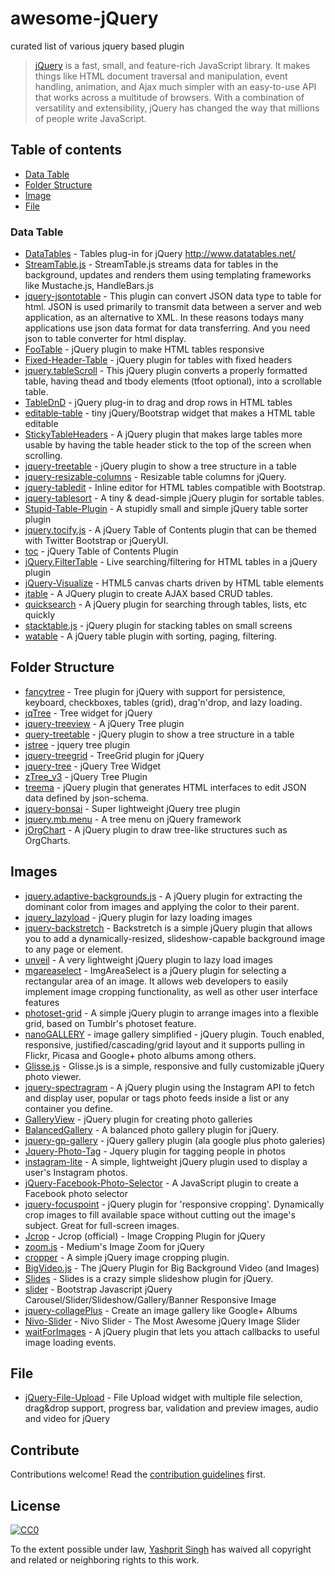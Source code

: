 # awesome-jQuery
curated list of various jquery based plugin
> [jQuery](http://jquery.com/) is a fast, small, and feature-rich JavaScript library. It makes things like HTML document traversal and manipulation, event handling, animation, and Ajax much simpler with an easy-to-use API that works across a multitude of browsers. With a combination of versatility and extensibility, jQuery has changed the way that millions of people write JavaScript.

## Table of contents

- [Data Table](#data-table)
- [Folder Structure](#folder-structure)
- [Image](#image)
- [File](#file)

### Data Table
- [DataTables](https://github.com/DataTables/DataTables) - Tables plug-in for jQuery http://www.datatables.net/
- [StreamTable.js](https://github.com/jiren/StreamTable.js) - StreamTable.js streams data for tables in the background, updates and renders them using templating frameworks like Mustache.js, HandleBars.js 
- [jquery-jsontotable](https://github.com/jongha/jquery-jsontotable) - This plugin can convert JSON data type to table for html. JSON is used primarily to transmit data between a server and web application, as an alternative to XML. In these reasons todays many applications use json data format for data transferring. And you need json to table converter for html display. 
- [FooTable](https://github.com/fooplugins/FooTable) - jQuery plugin to make HTML tables responsive
- [Fixed-Header-Table](https://github.com/markmalek/Fixed-Header-Table) - jQuery plugin for tables with fixed headers 
- [jquery.tableScroll](https://github.com/farinspace/jquery.tableScroll) - This jQuery plugin converts a properly formatted table, having thead and tbody elements (tfoot optional), into a scrollable table.
- [TableDnD](https://github.com/isocra/TableDnD) - jQuery plug-in to drag and drop rows in HTML tables
- [editable-table](https://github.com/mindmup/editable-table) - tiny jQuery/Bootstrap widget that makes a HTML table editable
- [StickyTableHeaders](https://github.com/jmosbech/StickyTableHeaders) - A jQuery plugin that makes large tables more usable by having the table header stick to the top of the screen when scrolling.
- [jquery-treetable](https://github.com/ludo/jquery-treetable) - jQuery plugin to show a tree structure in a table
- [jquery-resizable-columns](https://github.com/dobtco/jquery-resizable-columns) - Resizable table columns for jQuery.
- [jquery-tabledit](https://github.com/markcell/jquery-tabledit) - Inline editor for HTML tables compatible with Bootstrap. 
- [jquery-tablesort](https://github.com/kylefox/jquery-tablesort) - A tiny & dead-simple jQuery plugin for sortable tables.
- [Stupid-Table-Plugin](https://github.com/joequery/Stupid-Table-Plugin) - A stupidly small and simple jQuery table sorter plugin
- [jquery.tocify.js](https://github.com/gfranko/jquery.tocify.js) - A jQuery Table of Contents plugin that can be themed with Twitter Bootstrap or jQueryUI.
- [toc](https://github.com/jgallen23/toc) - jQuery Table of Contents Plugin
- [jQuery.FilterTable](https://github.com/sunnywalker/jQuery.FilterTable) - Live searching/filtering for HTML tables in a jQuery plugin
- [jQuery-Visualize](https://github.com/filamentgroup/jQuery-Visualize) - HTML5 canvas charts driven by HTML table elements
- [jtable](https://github.com/hikalkan/jtable) - A JQuery plugin to create AJAX based CRUD tables.
- [quicksearch](https://github.com/riklomas/quicksearch) - A jQuery plugin for searching through tables, lists, etc quickly
- [stacktable.js](https://github.com/johnpolacek/stacktable.js) - jQuery plugin for stacking tables on small screens
- [watable](https://github.com/wootapa/watable) - A jQuery table plugin with sorting, paging, filtering.

## Folder Structure
- [fancytree](https://github.com/mar10/fancytree) - Tree plugin for jQuery with support for persistence, keyboard, checkboxes, tables (grid), drag'n'drop, and lazy loading.
- [jqTree](https://github.com/mbraak/jqTree) - Tree widget for jQuery
- [jquery-treeview](https://github.com/jzaefferer/jquery-treeview) - A jQuery Tree plugin 
- [query-treetable](https://github.com/ludo/jquery-treetable) - jQuery plugin to show a tree structure in a table
- [jstree](https://github.com/vakata/jstree) - jquery tree plugin 
- [jquery-treegrid](https://github.com/maxazan/jquery-treegrid) - TreeGrid plugin for jQuery
- [jquery-tree](https://github.com/daredevel/jquery-tree) - jQuery Tree Widget 
- [zTree_v3](https://github.com/zTree/zTree_v3) - jQuery Tree Plugin
- [treema](https://github.com/codecombat/treema) - jQuery plugin that generates HTML interfaces to edit JSON data defined by json-schema.
- [jquery-bonsai](https://github.com/aexmachina/jquery-bonsai) - Super lightweight jQuery tree plugin
- [jquery.mb.menu](https://github.com/pupunzi/jquery.mb.menu) - A tree menu on jQuery framework 
- [jOrgChart](https://github.com/wesnolte/jOrgChart) - A jQuery plugin to draw tree-like structures such as OrgCharts.

## Images
- [jquery.adaptive-backgrounds.js](https://github.com/briangonzalez/jquery.adaptive-backgrounds.js) - A jQuery plugin for extracting the dominant color from images and applying the color to their parent.
- [jquery_lazyload](https://github.com/tuupola/jquery_lazyload) - jQuery plugin for lazy loading images
- [jquery-backstretch](https://github.com/srobbin/jquery-backstretch) - Backstretch is a simple jQuery plugin that allows you to add a dynamically-resized, slideshow-capable background image to any page or element. 
- [unveil](https://github.com/luis-almeida/unveil) - A very lightweight jQuery plugin to lazy load images
- [mgareaselect](https://github.com/odyniec/imgareaselect) - ImgAreaSelect is a jQuery plugin for selecting a rectangular area of an image. It allows web developers to easily implement image cropping functionality, as well as other user interface features
- [photoset-grid](https://github.com/stylehatch/photoset-grid) - A simple jQuery plugin to arrange images into a flexible grid, based on Tumblr's photoset feature.
- [nanoGALLERY](https://github.com/Kris-B/nanoGALLERY) - image gallery simplified - jQuery plugin. Touch enabled, responsive, justified/cascading/grid layout and it supports pulling in Flickr, Picasa and Google+ photo albums among others.
- [Glisse.js](https://github.com/Victa/Glisse.js) - Glisse.js is a simple, responsive and fully customizable jQuery photo viewer.
- [jquery-spectragram](https://github.com/adrianengine/jquery-spectragram) - A jQuery plugin using the Instagram API to fetch and display user, popular or tags photo feeds inside a list or any container you define.
- [GalleryView](https://github.com/jackwanders/GalleryView) - jQuery plugin for creating photo galleries
- [BalancedGallery](https://github.com/repp/BalancedGallery) - A balanced photo gallery plugin for jQuery.
- [jquery-gp-gallery](https://github.com/ionelmc/jquery-gp-gallery) - jQuery gallery plugin (ala google plus photo galeries)
- [Jquery-Photo-Tag](https://github.com/kmendes/Jquery-Photo-Tag) - Jquery plugin for tagging people in photos
- [instagram-lite](https://github.com/michael-lynch/instagram-lite) - A simple, lightweight jQuery plugin used to display a user's Instagram photos.
- [jQuery-Facebook-Photo-Selector](https://github.com/cshold/jQuery-Facebook-Photo-Selector) - A JavaScript plugin to create a Facebook photo selector
- [jquery-focuspoint](https://github.com/jonom/jquery-focuspoint) - jQuery plugin for 'responsive cropping'. Dynamically crop images to fill available space without cutting out the image's subject. Great for full-screen images.
- [Jcrop](https://github.com/tapmodo/Jcrop) - Jcrop (official) - Image Cropping Plugin for jQuery 
- [zoom.js](https://github.com/fat/zoom.js) - Medium's Image Zoom for jQuery
- [cropper](https://github.com/fengyuanchen/cropper) - A simple jQuery image cropping plugin.
- [BigVideo.js](https://github.com/dfcb/BigVideo.js) - The jQuery Plugin for Big Background Video (and Images)
- [Slides](https://github.com/nathansearles/Slides) - Slides is a crazy simple slideshow plugin for jQuery.
- [slider](https://github.com/jssor/slider) - Bootstrap Javascript jQuery Carousel/Slider/Slideshow/Gallery/Banner Responsive Image
- [jquery-collagePlus](https://github.com/ed-lea/jquery-collagePlus) - Create an image gallery like Google+ Albums
- [Nivo-Slider](https://github.com/gilbitron/Nivo-Slider) - Nivo Slider - The Most Awesome jQuery Image Slider 
- [waitForImages](https://github.com/alexanderdickson/waitForImages) - A jQuery plugin that lets you attach callbacks to useful image loading events.

## File
- [jQuery-File-Upload](https://github.com/blueimp/jQuery-File-Upload) - File Upload widget with multiple file selection, drag&drop support, progress bar, validation and preview images, audio and video for jQuery

## Contribute

Contributions welcome! Read the [contribution guidelines](contributing.md) first.


## License

[![CC0](http://i.creativecommons.org/p/zero/1.0/88x31.png)](http://creativecommons.org/publicdomain/zero/1.0/)

To the extent possible under law, [Yashprit Singh](http://yashprit.com) has waived all copyright and related or neighboring rights to this work.
